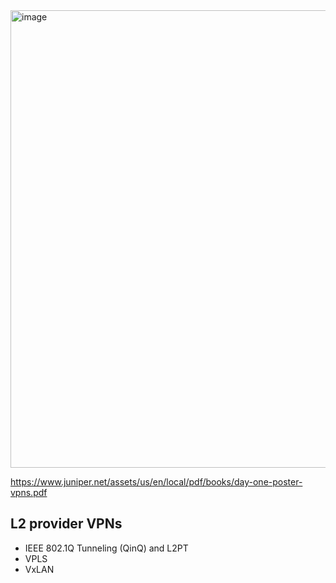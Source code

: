 <img width="732" alt="image" src="https://user-images.githubusercontent.com/116812447/206652079-dd92c5da-ee2c-43a0-ad49-a9d890cd52d5.png">

https://www.juniper.net/assets/us/en/local/pdf/books/day-one-poster-vpns.pdf

## L2 provider VPNs
- IEEE 802.1Q Tunneling (QinQ) and L2PT
- VPLS
- VxLAN

